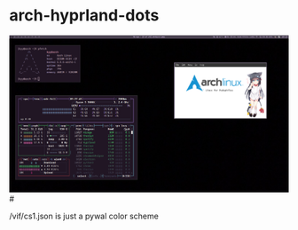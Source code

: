 # arch-hyprland-dots

![alt text](https://github.com/K77YY/arch-hyprland-dots/blob/main/d.png?raw=true)#

/vif/cs1.json is just a pywal color scheme
